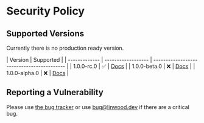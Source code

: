 # Security Policy

## Supported Versions

Currently there is no production ready version.

| Version       | Supported          |
| ------------- | ------------------ | ------------------------------------------ |
| 1.0.0-rc.0    | :white_check_mark: | [Docs](https://docs.butterfly.linwood.dev/docs) |
| 1.0.0-beta.0  | :x:                | [Docs](https://docs.butterfly.linwood.dev/docs/1.0.0-beta.0/) |
| 1.0.0-alpha.0 | :x:                | [Docs](https://docs.butterfly.linwood.dev/docs/1.0.0-alpha.0/) |

## Reporting a Vulnerability

Please use [the bug tracker](https://github.com/LinwoodCloud/butterfly/issues) or use <bug@linwood.dev> if there are a critical bug.
